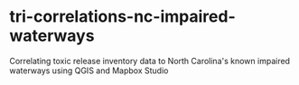 # tri-correlations-nc-impaired-waterways
Correlating toxic release inventory data to North Carolina's known impaired waterways using QGIS and Mapbox Studio
